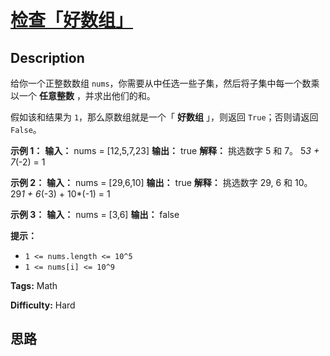 # [检查「好数组」][title]

## Description

给你一个正整数数组 `nums`，你需要从中任选一些子集，然后将子集中每一个数乘以一个 **任意整数** ，并求出他们的和。

假如该和结果为 `1`，那么原数组就是一个「 **好数组** 」，则返回 `True`；否则请返回 `False`。



**示例 1：**
            **输入：** nums = [12,5,7,23]    **输出：** true    **解释：** 挑选数字 5 和 7。    5*3 + 7*(-2) = 1    

**示例 2：**
            **输入：** nums = [29,6,10]    **输出：** true    **解释：** 挑选数字 29, 6 和 10。    29*1 + 6*(-3) + 10*(-1) = 1    

**示例 3：**
            **输入：** nums = [3,6]    **输出：** false    



**提示：**

  * `1 <= nums.length <= 10^5`
  * `1 <= nums[i] <= 10^9`


**Tags:** Math

**Difficulty:** Hard

## 思路

[title]: https://leetcode-cn.com/problems/check-if-it-is-a-good-array
